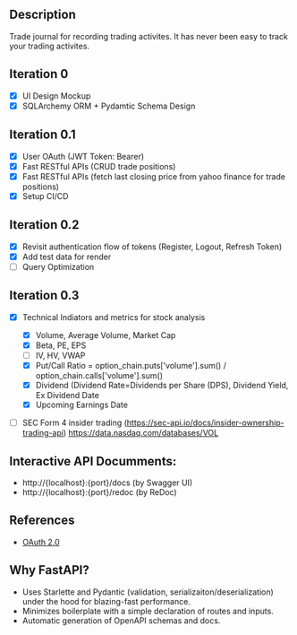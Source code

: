 ## Description 
Trade journal for recording trading activites. It has never been easy to track your trading activites. 

## Iteration 0
- [X] UI Design Mockup 
- [X] SQLArchemy ORM + Pydamtic Schema Design 

## Iteration 0.1
- [X] User OAuth (JWT Token: Bearer)
- [X] Fast RESTful APIs (CRUD trade positions) 
- [X] Fast RESTful APIs (fetch last closing price from yahoo finance for trade positions) 
- [X] Setup CI/CD 

## Iteration 0.2
- [X] Revisit authentication flow of tokens (Register, Logout, Refresh Token)
- [X] Add test data for render
- [ ] Query Optimization 

## Iteration 0.3
- [X] Technical Indiators and metrics for stock analysis
  - [X] Volume, Average Volume, Market Cap
  - [X] Beta, PE, EPS
  - [ ] IV, HV, VWAP
  - [X] Put/Call Ratio = option_chain.puts['volume'].sum() / option_chain.calls['volume'].sum()
  - [X] Dividend (Dividend Rate=Dividends per Share (DPS), Dividend Yield, Ex Dividend Date
  - [X] Upcoming Earnings Date 
- [ ] SEC Form 4 insider trading (https://sec-api.io/docs/insider-ownership-trading-api)
https://data.nasdaq.com/databases/VOL


## Interactive API Documments: 
- http://{localhost}:{port}/docs (by Swagger UI)
- http://{localhost}:{port}/redoc (by ReDoc)


## References 
- [OAuth 2.0](https://oauth.net/2/)

## Why FastAPI?
- Uses Starlette and Pydantic (validation, serializaiton/deserialization) under the hood for blazing-fast performance.
- Minimizes boilerplate with a simple declaration of routes and inputs.
- Automatic generation of OpenAPI schemas and docs.
